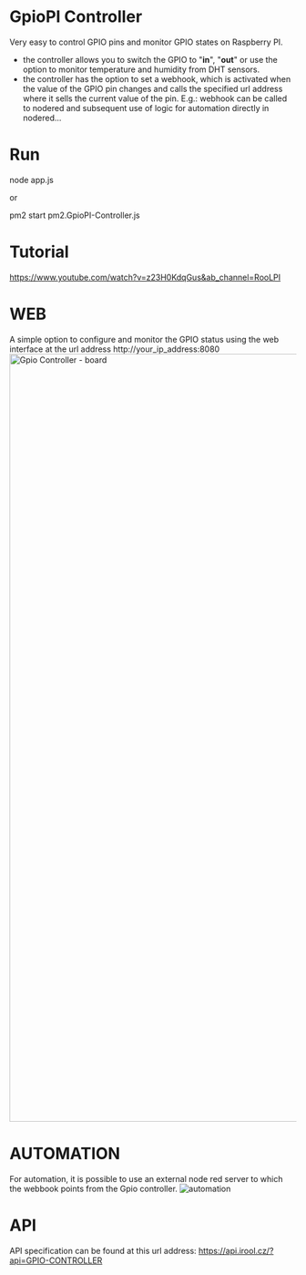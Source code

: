 # GpioPI Controller
Very easy to control GPIO pins and monitor GPIO states on Raspberry PI.
- the controller allows you to switch the GPIO to "**in**", "**out**" or use the option to monitor temperature and humidity from DHT sensors. 
- the controller has the option to set a webhook, which is activated when the value of the GPIO pin changes and calls the specified url address where it sells the current value of the pin. E.g.: webhook can be called to nodered and subsequent use of logic for automation directly in nodered...

# Run
node app.js

or

pm2 start pm2.GpioPI-Controller.js

# Tutorial

https://www.youtube.com/watch?v=z23H0KdqGus&ab_channel=RooLPI

# WEB

A simple option to configure and monitor the GPIO status using the web interface at the url address http://your_ip_address:8080
<img width="1348" alt="Gpio Controller - board" src="https://user-images.githubusercontent.com/18568139/186022609-73672817-4127-4360-ba76-7c56ad5bcb3d.png">

# AUTOMATION

For automation, it is possible to use an external node red server to which the webbook points from the Gpio controller.
![automation](https://user-images.githubusercontent.com/18568139/186026025-3e055d6a-72c2-4c05-b785-309d6822222b.png)

# API

API specification can be found at this url address: https://api.irool.cz/?api=GPIO-CONTROLLER
